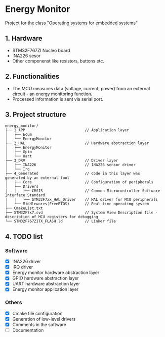 # Energy Monitor

Project for the class "Operating systems for embedded systems"

## 1. Hardware
- STM32F767ZI Nucleo board
- INA226 sesor
- Other componenst like resistors, buttons etc.

## 2. Functionalities
- The MCU measures data (voltage, current, power) from an external circuit - an energy monitoring function.
- Processed information is sent via serial port.

## 3. Project structure

```
energy_monitor/
├── 1_APP                           // Application layer
│   ├── Ecum                        
│   └── EnergyMonitor
├── 2_HAL                           // Hardware abstraction layer
│   ├── EnergyMonitor
│   ├── Gpio
│   └── Uart
├── 3_DRV                           // Driver layer
│   ├── INA226                      // INA226 sensor driver
│   └── Irq
├── 4_Generated                     // Code in this layer was generated by an external tool
│   ├── Core                        // Configuration of peripherals
│   ├── Drivers    
|   |   ├── CMSIS                   // Common Microcontroller Software Interface Standard
|   |   └── STM32F7xx_HAL_Driver    // HAL driver for MCU peripherals
│   └── Middlewares(FreeRTOS)       // Real-time operating system
├── CmakeList.txt
├── STM32F7x7.svd                   // System View Description file - description of MCU registers for debugging
└── STM32F767ZITX_FLASH.ld          // Linker file
```

## 4. TODO list
### Software
- [x] INA226 driver
- [x] IRQ driver
- [x] Energy monitor hardware abstraction layer
- [x] GPIO hardware abstraction layer
- [x] UART hardware abstraction layer
- [x] Energy monitor application layer
### Others
- [x] Cmake file configuration
- [x] Generation of low-level drivers
- [x] Comments in the software
- [ ] Documentation
